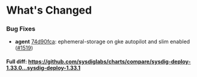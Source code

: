 # What's Changed

### Bug Fixes
- **agent** [74d90fca](https://github.com/sysdiglabs/charts/commit/74d90fcae6332638233fb3a959dd724b30d82989): ephemeral-storage on gke autopilot and slim enabled ([#1519](https://github.com/sysdiglabs/charts/issues/1519))
#### Full diff: https://github.com/sysdiglabs/charts/compare/sysdig-deploy-1.33.0...sysdig-deploy-1.33.1
